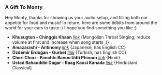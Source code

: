 ### A Gift To Monty

Hey Monty, thanks for showing us your audio setup, and filling both our appetite for food and music! In return, here are some tidbits from around the world for your ears to taste :) 
I hope you find something you like :)

- **Khusugtun - Chinggis Khaan** [*link*](https://youtu.be/tcd59zMIadk) {Mongolian Throat Singing, reduce volume at first and increase when song starts ;)}
- **Amazarashi - Antinomy** [*link*](https://youtu.be/PsQko0cn8qU?t=604) {Japanese, has English CC}
- **Özdemir Erdoğan - Gurbet** [*link*](https://youtu.be/w0DTBlCB9ko) {Turkish, has English CC}
- **Chori Chori - Panchhi Banoo Udti Phiroon** [*link*](https://youtu.be/8GQ2QXul-Po) {Hindi}
- **Ustad Bahauddin Dagar - Raag Kausi Kanada** [*link*](https://youtu.be/LdF8n5uRMZk) {Hindustani Classical}
